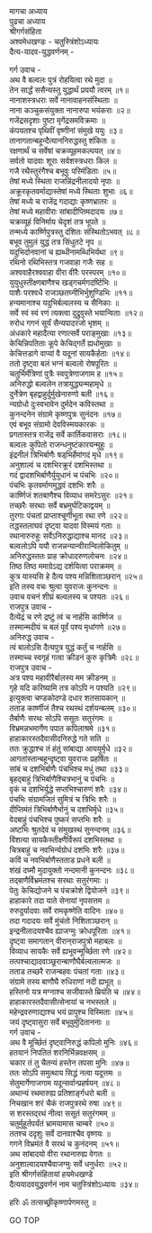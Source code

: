 मागचा अध्याय  
पुढचा अध्याय  
श्रीगर्गसंहिता  
अश्वमेधखण्डः - चतुस्त्रिंशोऽध्यायः  
दैत्य-यादव-युद्धवर्णनम् -  
  
गर्ग उवाच -  
अथ वै बल्वलः पुत्रं रोहयित्वा रथे मुदा ॥  
तेन सार्द्धं ससैन्यस्तु युद्धार्थं प्रययौ त्वरम् ॥१॥  
नानाशस्त्रधराः सर्वे नानावाहनसंस्थिताः ॥  
नाना कञ्चुकसंयुक्ता नानारुपा भयंकराः ॥२॥  
गजेंद्रसदृशाः पुष्टा मृगेंद्रसमविक्रमाः ॥  
कंपयतश्च पृथिवीं वृष्णीनां संमुखे ययुः ॥३॥  
तानागतान्बहून्दैत्याननिरुद्धस्तु शंकितः ॥  
रक्षणार्थं च सर्वेषां चक्रव्यूहमकल्पयत् ॥४॥  
सर्वतो यादवाः शूराः सर्वशस्त्रधराः किल ॥  
गजै रथैस्तुरंगैश्च बभूवुः परिमंडिताः ॥५॥  
तेषां मध्ये स्थिता राजन्निंद्रनीलादयो नृपाः ॥  
अक्रूरकृतवर्माद्यास्तेषां मध्ये स्थिताः शुभाः ॥६॥  
तेषां मध्ये च राजेंद्र गदाद्याः कृष्णभ्रातरः ॥  
तेषां मध्ये महावीराः सांबादीप्तिमदादयः ॥७॥  
चक्रव्यूहं विनिर्माय चेदृशं तत्र भूपते ॥  
तन्मध्ये कार्ष्णिपुत्रस्तु दंशितः संस्थितोऽभवत् ॥८॥  
बभूव तुमुलं युद्धं तत्र सिंधुतटे नृप ॥  
यदुभिर्दानवानां च ह्यब्धीनामब्धिभिर्यथा ॥९॥  
रथिनो रथिभिस्तत्र गजवाहा गजैः सह ॥  
अश्ववाहैरश्ववाहा वीरा वीरैः परस्परम् ॥१०॥  
युयुधुस्तीक्ष्णबाणैश्च खड्गचर्मगदर्ष्टिभिः ॥  
पाशैः परश्वधै राजञ्छतघ्नीभिर्भुशुण्डिभिः ॥११॥  
हन्यमानाश्च यदुभिर्बल्वलस्य च सैनिकाः ॥  
सर्वे स्वं स्वं रणं त्यक्त्वा दुद्रुवुस्ते भयान्विताः ॥१२॥  
रुरोध गगनं सूर्यं सैन्यपादरजो भृशम् ॥  
अंधकारे महादैत्या रणात्सर्वे पराङ्मुखाः ॥१३॥  
केचिन्निपतिताः कूपे केचिद्‌गर्ते ह्यधोमुखाः ॥  
केचित्तडागे वाप्यां वै यदूनां सायकैर्हताः ॥१४॥  
ततो दृष्ट्वा बलं भग्नं बल्वलो रोषपूरितः ॥  
चतुर्भिर्मंत्रिणां पुत्रैः स्वपुत्रेणाजगाम ह ॥१५॥  
अनिरुद्धो बल्वलेन तत्रायुद्ध्यन्महामृधे ॥  
दुर्नेत्रेण बृहद्वाहुर्दुर्मुखेनारुणो बली ॥१६॥  
न्यग्रोधो दुःस्वभावेन दुर्मदेन कविस्तथा ॥  
कुनन्दनेन संग्रामे कृष्णपुत्रः सुनंदनः ॥१७॥  
एवं बभूव संग्रामो देवविस्मयकारकः ॥  
प्रगतास्तत्र राजेंद्र सर्वे कार्तिकवासराः ॥१८॥  
बल्वलः कुपितो राजन्धनुष्टंकारयन्मुहुः ॥  
इंद्रनीलं त्रिभिर्बाणैः षड्‌भिर्हेमांगदं मृधे ॥१९॥  
अनुशाल्वं च दशभिरक्रूरं दशभिस्तथा ॥  
गदं द्वादशभिर्बाणैर्युयुधानं च पंचभिः ॥२०॥  
पंचभिः कृतवर्माणमुद्धवं दशभिः शरैः ॥  
कार्ष्णिजं शतबाणैश्च विव्याध समरेऽसुरः ॥२१॥  
तच्छरैः सरथाः सर्वे बभ्रमुर्घटिकाद्वयम् ॥  
तुरगाः पंचतां प्राप्ताश्चूर्णीभूता रथा रणे ॥२२॥  
तद्धस्तलाघवं दृष्ट्वा यादवा विस्मयं गताः ॥  
रथानारुरुहुः सर्वेऽनिरुद्धाद्याश्च मानद ॥२३॥  
बल्वलोऽपि ययौ राजन्नन्यान्वीरान्विलोकितुम् ॥  
अनिरुद्धस्ततः प्राह क्रोधादरुणलोचनः ॥२४॥  
तिष्ठ तिष्ठ ममाग्रेऽद्य दर्शयित्वा पराक्रमम् ॥  
कुत्र यास्यसि हे दैत्य पश्य मन्निशिताञ्छरान् ॥२५॥  
इति तस्य वचः श्रुत्वा युवराजः कुनन्दनः ॥  
उवाच वचनं शीघ्रं बल्वलस्य च पश्यतः ॥२६॥  
राजपुत्र उवाच -  
दैत्येंद्रं च रणे द्रष्टुं त्वं च नार्हसि कार्ष्णिज ॥  
तस्मान्मदीयं च बलं पूर्वं पश्य मृधांगणे ॥२७॥  
अनिरुद्ध उवाच -  
त्वं बालोऽसि दैत्यपुत्र युद्धं कर्तुं च नार्हसि ॥  
तस्माच्च स्वगृहं गत्वा क्रीडनं कुरु कृत्रिमैः ॥२८॥  
राजपुत्र उवाच -  
अत्र पश्य महावीरैर्बालस्य मम क्रीडनम् ॥  
गृहे यदि करिष्यामि तत्र कोऽपि न पश्यति ॥२९॥  
इत्युक्त्वा चण्डकोदण्डे दधार शतसायकान् ॥  
तताड कार्ष्णीजं तैश्च रथस्थं दर्शयन्बलम् ॥३०॥  
तैर्बाणैः सरथः सोऽपि ससूतः सतुरंगमः ॥  
विभ्रमन्नभमार्गेण पपात कपिलाश्रमे ॥३१॥  
हाहाकारस्तदैवासीदनिरुद्धे गते सति ॥  
ततः क्रुद्धाश्च तं हंतुं सांबाद्या आययुर्मृधे ॥३२॥  
आगतांस्तान्बहून्दृष्ट्वा युवराजः प्रहर्षितः ॥  
सांबं च दशभिर्बाणैः पंचभिश्च मधुं तथा ॥३३॥  
बृहद्बाहुं त्रिभिर्बाणैश्चित्रभानुं च पंचभिः ॥  
वृकं च दशभिर्युद्धे सप्तभिश्चारुणं शरैः ॥३४॥  
पंचभिः संग्रामजितं सुमित्रं च त्रिभिः शरैः ॥  
दीप्तिमंतं त्रिभिर्बाणैर्भानुं च दशभिर्मृधे ॥३५॥  
वेदबाहुं पंचभिश्च पुष्करं सप्तभिः शरैः ॥  
अष्टभिः श्रुतदेवं च संमुखस्थं सुनन्दनम् ॥३६॥  
विंशत्या सायकैस्तीक्ष्णैर्विरूपं दशभिस्तथा ॥  
चित्रबाहुं च नवभिर्न्यग्रोधं दशभिः शरैः ॥३७॥  
कविं च नवभिर्बाणैस्तताड प्रधने बली ॥  
शंखं दघ्मौ मुदायुक्तो नन्दमानी कुनन्दनः ॥३८॥  
तद्बाणैर्विभ्रमंतश्च सरथाः सतुरंगमाः ॥  
पेतुः केचिद्योजने च पंचक्रोशे द्वियोजने ॥३९॥  
हाहाकारे तदा याते सेनायां नृपसत्तम ॥  
रुरुदुर्यादवाः सर्वे रामकृष्णेति वादिनः ॥४०॥  
तदा गदादयः सर्वे मुंचंतो निशिताञ्छरान् ॥  
इन्द्रनीलादयश्चैव ह्याजग्मुः क्रोधपूरिताः ॥४१॥  
दृष्ट्वा समागतान् वीरान्‌राजपुत्रो महाबलः ॥  
विव्याध सायकैः सर्वे ह्यभूवन्मूर्च्छिता रणे ॥४२॥  
तत्पश्चाद्यादवाञ्छूरान्बाणौघैर्बल्वलात्मजः ॥  
तताड तच्छरै राजन्बहवः पंचतां गताः ॥४३॥  
संग्रामे तस्य बाणौघै रुधिराणां नदी ह्यभूत् ॥  
हस्तिनो यत्र मग्नाश्च सजीवास्ते म्रियंति च ॥४४॥  
हाहाकारस्तदैवासीत्सेनायां च नभस्तले ॥  
महेन्द्रवरुणाद्याश्च भयं प्रापुश्च विस्मिताः ॥४५॥  
जयं दृष्ट्वासुरा सर्वे बभूवुर्मुदिताननाः ॥  
गर्ग उवाच -  
अथ वै मूर्च्छितं दृष्ट्वानिरुद्धं कपिलो मुनिः ॥४६॥  
हतयानं निपतितं शरनिर्भिन्नवक्षसम् ॥  
चकार तं तु चैतन्यं हस्तेन तपसा मुनिः ॥४७॥  
ततः सोऽपि समुत्थाय सिद्धं नत्वा यदूत्तमः ॥  
सेतुमार्गेणाजगाम यदून्सर्वान्प्रहर्षयन् ॥४८॥  
अथान्यं रथमारुह्य प्रतिशार्ङ्गधरो बली ॥  
निचखान शरं चैकं राजपुत्ररथे रुषा ॥४९॥  
स शरस्तद्‌रथं नीत्वा ससूतं सतुरंगमम् ॥  
चतुर्मुहूर्तपर्यंतं भ्रामयामास चाम्बरे ॥५०॥  
ततश्च ददृशुः सर्वे दानवाश्चैव वृष्णयः ॥  
गगने विभ्रमंतं वै सरथं च कुनंदनम् ॥५१॥  
अथ सांबादयो वीरा रथानारुह्य वेगतः ॥  
अनुशाल्वादयश्चैवाजग्मुः सर्वे धनुर्धराः ॥५२॥  
इति श्रीगर्गसंहितायां हयमेधखण्डे  
दैत्ययादवयुद्धवर्णनं नाम चतुस्त्रिंशोऽध्यायः ॥३४॥  
  
हरिः ॐ तत्सच्छ्रीकृष्णार्पणमस्तु ॥  
  
GO TOP
